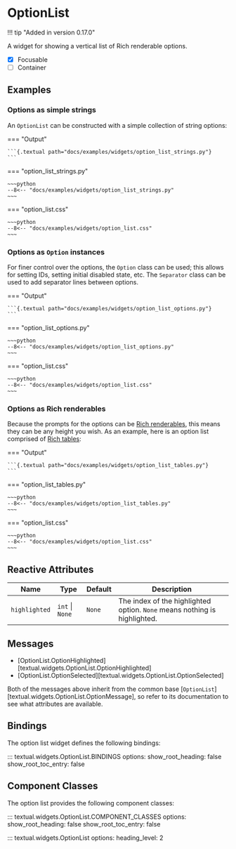 # OptionList

!!! tip "Added in version 0.17.0"

A widget for showing a vertical list of Rich renderable options.

- [x] Focusable
- [ ] Container

## Examples

### Options as simple strings

An `OptionList` can be constructed with a simple collection of string
options:

=== "Output"

    ```{.textual path="docs/examples/widgets/option_list_strings.py"}
    ```

=== "option_list_strings.py"

    ~~~python
    --8<-- "docs/examples/widgets/option_list_strings.py"
    ~~~

=== "option_list.css"

    ~~~python
    --8<-- "docs/examples/widgets/option_list.css"
    ~~~

### Options as `Option` instances

For finer control over the options, the `Option` class can be used; this
allows for setting IDs, setting initial disabled state, etc. The `Separator`
class can be used to add separator lines between options.

=== "Output"

    ```{.textual path="docs/examples/widgets/option_list_options.py"}
    ```

=== "option_list_options.py"

    ~~~python
    --8<-- "docs/examples/widgets/option_list_options.py"
    ~~~

=== "option_list.css"

    ~~~python
    --8<-- "docs/examples/widgets/option_list.css"
    ~~~

### Options as Rich renderables

Because the prompts for the options can be [Rich
renderables](https://rich.readthedocs.io/en/latest/protocol.html), this
means they can be any height you wish. As an example, here is an option list
comprised of [Rich
tables](https://rich.readthedocs.io/en/latest/tables.html):

=== "Output"

    ```{.textual path="docs/examples/widgets/option_list_tables.py"}
    ```

=== "option_list_tables.py"

    ~~~python
    --8<-- "docs/examples/widgets/option_list_tables.py"
    ~~~

=== "option_list.css"

    ~~~python
    --8<-- "docs/examples/widgets/option_list.css"
    ~~~

## Reactive Attributes

| Name          | Type            | Default | Description                                                               |
| ------------- | --------------- | ------- | ------------------------------------------------------------------------- |
| `highlighted` | `int` \| `None` | `None`  | The index of the highlighted option. `None` means nothing is highlighted. |

## Messages

- [OptionList.OptionHighlighted][textual.widgets.OptionList.OptionHighlighted]
- [OptionList.OptionSelected][textual.widgets.OptionList.OptionSelected]

Both of the messages above inherit from the common base [`OptionList`][textual.widgets.OptionList.OptionMessage], so refer to its documentation to see what attributes are available.

## Bindings

The option list widget defines the following bindings:

::: textual.widgets.OptionList.BINDINGS
    options:
      show_root_heading: false
      show_root_toc_entry: false

## Component Classes

The option list provides the following component classes:

::: textual.widgets.OptionList.COMPONENT_CLASSES
    options:
      show_root_heading: false
      show_root_toc_entry: false



::: textual.widgets.OptionList
    options:
      heading_level: 2
